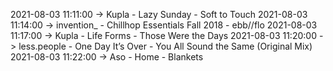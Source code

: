 2021-08-03 11:11:00 -> Kupla - Lazy Sunday - Soft to Touch
2021-08-03 11:14:00 -> invention_ - Chillhop Essentials Fall 2018 - ebb//flo
2021-08-03 11:17:00 -> Kupla - Life Forms - Those Were the Days
2021-08-03 11:20:00 -> less.people - One Day It’s Over - You All Sound the Same (Original Mix)
2021-08-03 11:22:00 -> Aso - Home - Blankets
